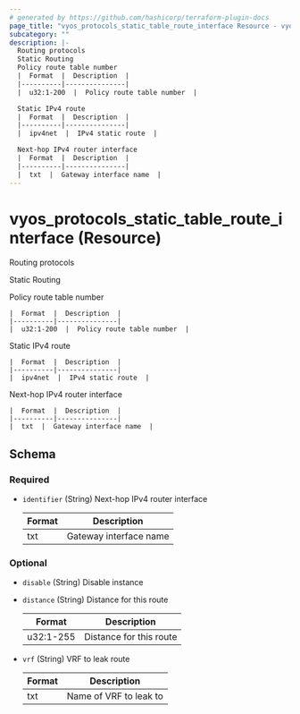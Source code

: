 ```yaml
---
# generated by https://github.com/hashicorp/terraform-plugin-docs
page_title: "vyos_protocols_static_table_route_interface Resource - vyos"
subcategory: ""
description: |-
  Routing protocols
  Static Routing
  Policy route table number
  |  Format  |  Description  |
  |----------|---------------|
  |  u32:1-200  |  Policy route table number  |

  Static IPv4 route
  |  Format  |  Description  |
  |----------|---------------|
  |  ipv4net  |  IPv4 static route  |

  Next-hop IPv4 router interface
  |  Format  |  Description  |
  |----------|---------------|
  |  txt  |  Gateway interface name  |
---
```


# vyos_protocols_static_table_route_interface (Resource)

Routing protocols

Static Routing

Policy route table number

    |  Format  |  Description  |
    |----------|---------------|
    |  u32:1-200  |  Policy route table number  |

Static IPv4 route

    |  Format  |  Description  |
    |----------|---------------|
    |  ipv4net  |  IPv4 static route  |

Next-hop IPv4 router interface

    |  Format  |  Description  |
    |----------|---------------|
    |  txt  |  Gateway interface name  |



<!-- schema generated by tfplugindocs -->
## Schema

### Required

- `identifier` (String) Next-hop IPv4 router interface

    |  Format  |  Description  |
    |----------|---------------|
    |  txt  |  Gateway interface name  |

### Optional

- `disable` (String) Disable instance
- `distance` (String) Distance for this route

    |  Format  |  Description  |
    |----------|---------------|
    |  u32:1-255  |  Distance for this route  |
- `vrf` (String) VRF to leak route

    |  Format  |  Description  |
    |----------|---------------|
    |  txt  |  Name of VRF to leak to  |

